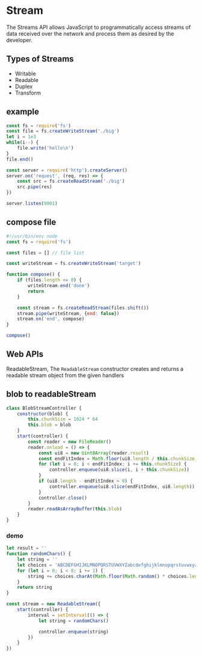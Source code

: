 # Stream

The Streams API allows JavaScript to programmatically access streams of data received over the network and process them as desired by the developer.

## Types of Streams

* Writable
* Readable
* Duplex
* Transform

## example

```js
const fs = require('fs') 
const file = fs.createWriteStream('./big')
let i = 1e3
while(i--) {
    file.write('hello\n')
}
file.end()

const server = require('http').createServer()
server.on('request', (req, res) => {
    const src = fs.createReadStream('./big')
    src.pipe(res)
})

server.listen(9001)
```

## compose file

```js
#!/usr/bin/env node
const fs = require('fs')

const files = [] // file list

const writeStream = fs.createWriteStream('target')

function compose() {
    if (files.length <= 0) {
        writeStream.end('done')
        return
    }

    const stream = fs.createReadStream(files.shift())
    stream.pipe(writeStream, {end: false})
    stream.on('end', compose)
}

compose()
```

## Web APIs

ReadableStream, The `ReadableStream` constructor creates and returns a readable stream object from the given handlers

## blob to readableStream

```js
class BlobStreamController {
    constructor(blob) {
        this.chunkSize = 1024 * 64
        this.blob = blob
    }
    start(controller) {
        const reader = new FileReader()
        reader.onload = () => {
            const ui8 = new Uint8Array(reader.result)
            const endFitIndex = Math.floor(ui8.length / this.chunkSize) * this.chunkSize
            for (let i = 0; i < endFitIndex; i += this.chunkSize) {
                controller.enqueue(ui8.slice(i, i + this.chunkSize))
            }
            if (ui8.length - endFitIndex > 0) {
                controller.enqueue(ui8.slice(endFitIndex, ui8.length))
            }
            controller.close()
        }
        reader.readAsArrayBuffer(this.blob)
    }
}
```

### demo

```js
let result = ''
function randomChars() {
    let string = ''
    let choices = 'ABCDEFGHIJKLMNOPQRSTUVWXYZabcdefghijklmnopqrstuvwxyz0123456789'
    for (let i = 0; i < 8; i += 1) {
        string += choices.charAt(Math.floor(Math.random() * choices.length))
    }
    return string
}

const stream = new ReadableStream({
    start(controller) {
        interval = setInterval(() => {
            let string = randomChars()

            controller.enqueue(string)
        })
    }
})
```
